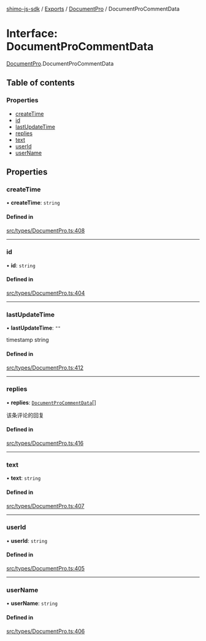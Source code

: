 [shimo-js-sdk](../README.md) / [Exports](../modules.md) / [DocumentPro](../modules/DocumentPro.md) / DocumentProCommentData

# Interface: DocumentProCommentData

[DocumentPro](../modules/DocumentPro.md).DocumentProCommentData

## Table of contents

### Properties

- [createTime](DocumentPro.DocumentProCommentData.md#createtime)
- [id](DocumentPro.DocumentProCommentData.md#id)
- [lastUpdateTime](DocumentPro.DocumentProCommentData.md#lastupdatetime)
- [replies](DocumentPro.DocumentProCommentData.md#replies)
- [text](DocumentPro.DocumentProCommentData.md#text)
- [userId](DocumentPro.DocumentProCommentData.md#userid)
- [userName](DocumentPro.DocumentProCommentData.md#username)

## Properties

### createTime

• **createTime**: `string`

#### Defined in

[src/types/DocumentPro.ts:408](https://github.com/shimohq/shimo-js-sdk/blob/c800ffa/src/types/DocumentPro.ts#L408)

___

### id

• **id**: `string`

#### Defined in

[src/types/DocumentPro.ts:404](https://github.com/shimohq/shimo-js-sdk/blob/c800ffa/src/types/DocumentPro.ts#L404)

___

### lastUpdateTime

• **lastUpdateTime**: ``""``

timestamp string

#### Defined in

[src/types/DocumentPro.ts:412](https://github.com/shimohq/shimo-js-sdk/blob/c800ffa/src/types/DocumentPro.ts#L412)

___

### replies

• **replies**: [`DocumentProCommentData`](DocumentPro.DocumentProCommentData.md)[]

该条评论的回复

#### Defined in

[src/types/DocumentPro.ts:416](https://github.com/shimohq/shimo-js-sdk/blob/c800ffa/src/types/DocumentPro.ts#L416)

___

### text

• **text**: `string`

#### Defined in

[src/types/DocumentPro.ts:407](https://github.com/shimohq/shimo-js-sdk/blob/c800ffa/src/types/DocumentPro.ts#L407)

___

### userId

• **userId**: `string`

#### Defined in

[src/types/DocumentPro.ts:405](https://github.com/shimohq/shimo-js-sdk/blob/c800ffa/src/types/DocumentPro.ts#L405)

___

### userName

• **userName**: `string`

#### Defined in

[src/types/DocumentPro.ts:406](https://github.com/shimohq/shimo-js-sdk/blob/c800ffa/src/types/DocumentPro.ts#L406)

